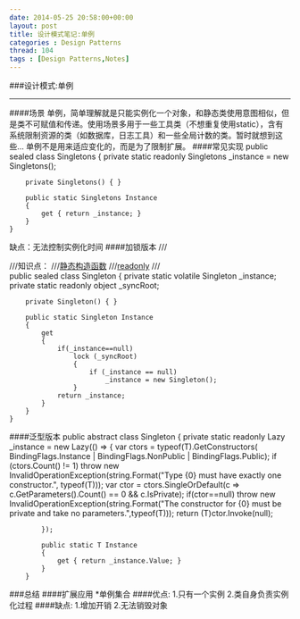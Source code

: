 ```yaml
---
date: 2014-05-25 20:58:00+00:00
layout: post
title: 设计模式笔记:单例
categories : Design Patterns
thread: 104
tags : [Design Patterns,Notes]
---
```


###设计模式:单例
***
####场景
单例，简单理解就是只能实例化一个对象，和静态类使用意图相似，但是类不可赋值和传递。使用场景多用于一些工具类（不想重复使用static），含有系统限制资源的类（如数据库，日志工具）和一些全局计数的类。暂时就想到这些...
单例不是用来适应变化的，而是为了限制扩展。
####常见实现
    public sealed class Singletons
    {
        private static readonly Singletons _instance = new Singletons();

        private Singletons() { }

        public static Singletons Instance
        {
            get { return _instance; }
        }
    }
缺点：无法控制实例化时间
####加锁版本
	///<summary>
    ///知识点：
    ///[静态构造函数](http://msdn.microsoft.com/zh-cn/library/k9x6w0hc.aspx)
    ///[readonly](http://msdn.microsoft.com/zh-cn/library/acdd6hb7.aspx)
    ///</summary>
    public sealed class Singleton
    {
        private static volatile Singleton _instance;
        private static readonly object _syncRoot;

        private Singleton() { }

        public static Singleton Instance
        {
            get
            {
                if(_instance==null)
                    lock (_syncRoot)
                    {
                        if (_instance == null)
                            _instance = new Singleton();
                    }
                return _instance;
            }
        }
    }
	
####泛型版本
	 public abstract class Singleton<T>
		{
			private static readonly Lazy<T> _instance = new Lazy<T>(() =>
			{
				var ctors = typeof(T).GetConstructors(
					BindingFlags.Instance
					| BindingFlags.NonPublic
					| BindingFlags.Public);
				if (ctors.Count() != 1)
					throw new InvalidOperationException(string.Format("Type {0} must have exactly one constructor.", typeof(T)));
				var ctor = ctors.SingleOrDefault(c => c.GetParameters().Count() == 0 && c.IsPrivate);
				if(ctor==null)
					throw new InvalidOperationException(string.Format("The constructor for {0} must be private and take no parameters.",typeof(T)));
				return (T)ctor.Invoke(null);

			});

			public static T Instance
			{
				get { return _instance.Value; }
			}
		}

###总结
####扩展应用
*单例集合
####优点:
1.只有一个实例
2.类自身负责实例化过程
####缺点:
1.增加开销
2.无法销毁对象